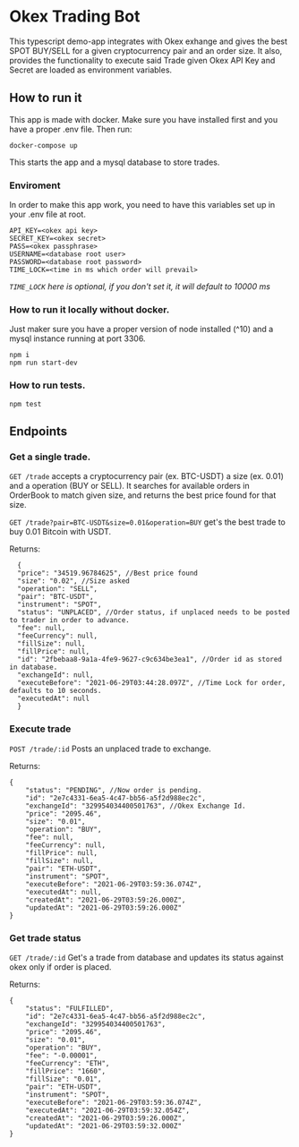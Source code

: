 # Okex Trading Bot

This typescript demo-app integrates with Okex exhange and gives the best SPOT BUY/SELL for a given cryptocurrency pair and an order size. It also, provides the functionality to execute said Trade given Okex API Key and Secret are loaded as environment variables.

## How to run it

This app is made with docker. Make sure you have installed first and you have a proper .env file. Then run:

````
docker-compose up
````

This starts the app and a mysql database to store trades.

### Enviroment

In order to make this app work, you need to have this variables set up in your .env file at root.

````
API_KEY=<okex api key>
SECRET_KEY=<okex secret>
PASS=<okex passphrase>
USERNAME=<database root user>
PASSWORD=<database root password>
TIME_LOCK=<time in ms which order will prevail>
````
*`TIME_LOCK` here is optional, if you don't set it, it will default to 10000 ms*

### How to run it locally without docker.

Just maker sure you have a proper version of node installed (^10) and a mysql instance running at port 3306.

````
npm i
npm run start-dev
````

### How to run tests.

````
npm test
````

## Endpoints
### Get a single trade.

 `GET /trade` accepts a cryptocurrency pair (ex. BTC-USDT) a size (ex. 0.01) and a operation (BUY or SELL). It searches for available orders in OrderBook to match given size, and returns the best price found for that size.

 `GET /trade?pair=BTC-USDT&size=0.01&operation=BUY` get's the best trade to buy 0.01 Bitcoin with USDT. 
  
  Returns: 

  ````
    {
    "price": "34519.96784625", //Best price found
    "size": "0.02", //Size asked
    "operation": "SELL", 
    "pair": "BTC-USDT",
    "instrument": "SPOT",
    "status": "UNPLACED", //Order status, if unplaced needs to be posted to trader in order to advance.
    "fee": null,
    "feeCurrency": null,
    "fillSize": null,
    "fillPrice": null,
    "id": "2fbebaa8-9a1a-4fe9-9627-c9c634be3ea1", //Order id as stored in database.
    "exchangeId": null,
    "executeBefore": "2021-06-29T03:44:28.097Z", //Time Lock for order, defaults to 10 seconds.
    "executedAt": null
    }
````
### Execute trade

`POST /trade/:id` Posts an unplaced trade to exchange. 

Returns:

````
{
    "status": "PENDING", //Now order is pending.
    "id": "2e7c4331-6ea5-4c47-bb56-a5f2d988ec2c",
    "exchangeId": "329954034400501763", //Okex Exchange Id.
    "price": "2095.46",
    "size": "0.01",
    "operation": "BUY",
    "fee": null,
    "feeCurrency": null,
    "fillPrice": null,
    "fillSize": null,
    "pair": "ETH-USDT",
    "instrument": "SPOT",
    "executeBefore": "2021-06-29T03:59:36.074Z",
    "executedAt": null,
    "createdAt": "2021-06-29T03:59:26.000Z",
    "updatedAt": "2021-06-29T03:59:26.000Z"
}
````

### Get trade status

`GET /trade/:id` Get's a trade from database and updates its status against okex only if order is placed.

Returns:

```
{
    "status": "FULFILLED",
    "id": "2e7c4331-6ea5-4c47-bb56-a5f2d988ec2c",
    "exchangeId": "329954034400501763",
    "price": "2095.46",
    "size": "0.01",
    "operation": "BUY",
    "fee": "-0.00001",
    "feeCurrency": "ETH",
    "fillPrice": "1660",
    "fillSize": "0.01",
    "pair": "ETH-USDT",
    "instrument": "SPOT",
    "executeBefore": "2021-06-29T03:59:36.074Z",
    "executedAt": "2021-06-29T03:59:32.054Z",
    "createdAt": "2021-06-29T03:59:26.000Z",
    "updatedAt": "2021-06-29T03:59:32.000Z"
}
```